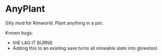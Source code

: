 # AnyPlant
Silly mod for Rimworld. Plant anything in a pot.

Known bugs:

- tHE LAG IT BURNS
- Adding this to an existing save turns all mineable slate into glowstool
